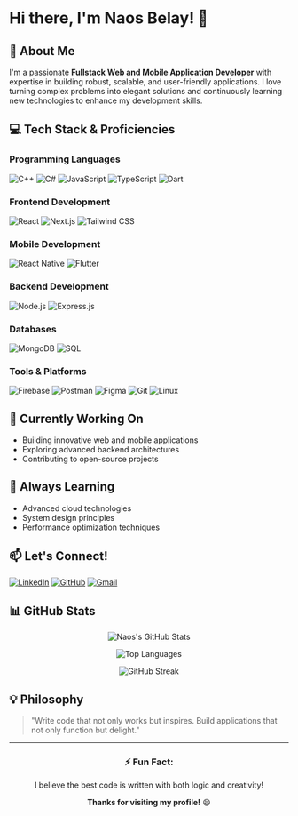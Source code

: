 # Hi there, I'm Naos Belay! 👋

## 🚀 About Me
I'm a passionate **Fullstack Web and Mobile Application Developer** with expertise in building robust, scalable, and user-friendly applications. I love turning complex problems into elegant solutions and continuously learning new technologies to enhance my development skills.

## 💻 Tech Stack & Proficiencies

### Programming Languages
![C++](https://img.shields.io/badge/C++-00599C?style=for-the-badge&logo=c%2B%2B&logoColor=white)
![C#](https://img.shields.io/badge/C%23-239120?style=for-the-badge&logo=c-sharp&logoColor=white)
![JavaScript](https://img.shields.io/badge/JavaScript-F7DF1E?style=for-the-badge&logo=javascript&logoColor=black)
![TypeScript](https://img.shields.io/badge/TypeScript-007ACC?style=for-the-badge&logo=typescript&logoColor=white)
![Dart](https://img.shields.io/badge/Dart-0175C2?style=for-the-badge&logo=dart&logoColor=white)

### Frontend Development
![React](https://img.shields.io/badge/React-20232A?style=for-the-badge&logo=react&logoColor=61DAFB)
![Next.js](https://img.shields.io/badge/Next.js-000000?style=for-the-badge&logo=next.js&logoColor=white)
![Tailwind CSS](https://img.shields.io/badge/Tailwind_CSS-38B2AC?style=for-the-badge&logo=tailwind-css&logoColor=white)

### Mobile Development
![React Native](https://img.shields.io/badge/React_Native-20232A?style=for-the-badge&logo=react&logoColor=61DAFB)
![Flutter](https://img.shields.io/badge/Flutter-02569B?style=for-the-badge&logo=flutter&logoColor=white)

### Backend Development
![Node.js](https://img.shields.io/badge/Node.js-339933?style=for-the-badge&logo=nodedotjs&logoColor=white)
![Express.js](https://img.shields.io/badge/Express.js-000000?style=for-the-badge&logo=express&logoColor=white)

### Databases
![MongoDB](https://img.shields.io/badge/MongoDB-47A248?style=for-the-badge&logo=mongodb&logoColor=white)
![SQL](https://img.shields.io/badge/SQL-4479A1?style=for-the-badge&logo=postgresql&logoColor=white)

### Tools & Platforms
![Firebase](https://img.shields.io/badge/Firebase-FFCA28?style=for-the-badge&logo=firebase&logoColor=black)
![Postman](https://img.shields.io/badge/Postman-FF6C37?style=for-the-badge&logo=postman&logoColor=white)
![Figma](https://img.shields.io/badge/Figma-F24E1E?style=for-the-badge&logo=figma&logoColor=white)
![Git](https://img.shields.io/badge/Git-F05032?style=for-the-badge&logo=git&logoColor=white)
![Linux](https://img.shields.io/badge/Linux-FCC624?style=for-the-badge&logo=linux&logoColor=black)

## 🔭 Currently Working On
- Building innovative web and mobile applications
- Exploring advanced backend architectures
- Contributing to open-source projects

## 🌱 Always Learning
- Advanced cloud technologies
- System design principles
- Performance optimization techniques

## 📫 Let's Connect!
[![LinkedIn](https://img.shields.io/badge/LinkedIn-0077B5?style=for-the-badge&logo=linkedin&logoColor=white)](https://www.linkedin.com/in/naos-belay-lnkdn/)
[![GitHub](https://img.shields.io/badge/GitHub-100000?style=for-the-badge&logo=github&logoColor=white)](https://github.com/Naos-b)
[![Gmail](https://img.shields.io/badge/Gmail-D14836?style=for-the-badge&logo=gmail&logoColor=white)](mailto:naosbelay@gmail.com)

## 📊 GitHub Stats

<div align="center">
  
![Naos's GitHub Stats](https://github-readme-stats.vercel.app/api?username=Amenediel&show_icons=true&theme=radical&hide_border=true)

![Top Languages](https://github-readme-stats.vercel.app/api/top-langs/?username=Naos-b&layout=compact&theme=radical&hide_border=true)

![GitHub Streak](https://streak-stats.demolab.com/?user=Naos-b&theme=radical&hide_border=true)

</div>

## 💡 Philosophy
> "Write code that not only works but inspires. Build applications that not only function but delight."

---

<div align="center">
  
### ⚡ Fun Fact:
I believe the best code is written with both logic and creativity!

**Thanks for visiting my profile!** 😄

</div>
